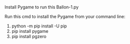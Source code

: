 Install Pygame to run this Ballon-1.py

Run this cmd to install the Pygame from your command line:

1. python -m pip install -U pip
2. pip install pygame
3. pip install pgzero

